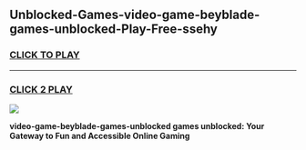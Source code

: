 
## Unblocked-Games-video-game-beyblade-games-unblocked-Play-Free-ssehy
<h3>
<a href="https://premium76.site?title=video-game-beyblade-games-unblocked&ref=23A">CLICK TO PLAY</a></h3>
<hr>

<h3>
<a href="https://premium76.site?title=video-game-beyblade-games-unblocked&ref=23A">CLICK 2 PLAY</a>
  
</h3>

<a href="https://premium76.site?title=video-game-beyblade-games-unblocked&ref=23A"><img src="https://clearcache.store/games.png"></a>


**video-game-beyblade-games-unblocked games unblocked: Your Gateway to Fun and Accessible Online Gaming**
